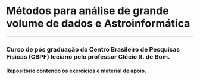 # Métodos para análise de grande volume de dados e Astroinformática

---

### Curso de pós graduação do Centro Brasileiro de Pesquisas Físicas (CBPF) leciano pelo professor Clécio R. de Bom.

#### Repositório contendo os exercícios e material de apoio.

